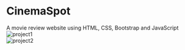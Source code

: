 # CinemaSpot
A movie review website using HTML, CSS, Bootstrap and JavaScript
<br/>
![project1](https://github.com/Harshkesharwani/CinemaSpot/assets/83286850/c3190d98-0baf-4a4d-b19b-bdf6f0967dd6)
<br/>
![project2](https://github.com/Harshkesharwani/CinemaSpot/assets/83286850/b6f687fe-32d3-4001-92c1-de3ce2c8a779)
